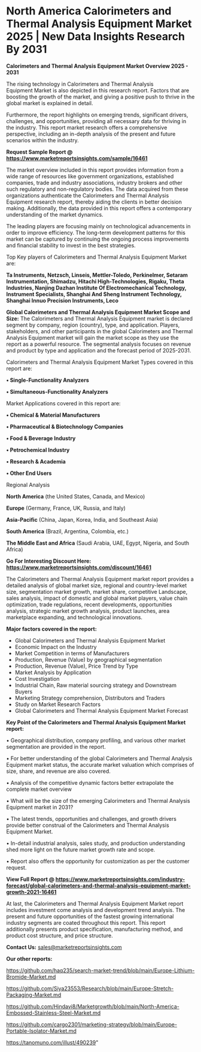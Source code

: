 # North America Calorimeters and Thermal Analysis Equipment Market 2025 | New Data Insights Research By 2031

<Strong> Calorimeters and Thermal Analysis Equipment Market Overview 2025 - 2031</strong>

The rising technology in Calorimeters and Thermal Analysis Equipment Market is also depicted in this research report. Factors that are boosting the growth of the market, and giving a positive push to thrive in the global market is explained in detail.

Furthermore, the report highlights on emerging trends, significant drivers, challenges, and opportunities, providing all necessary data for thriving in the industry. This report market research offers a comprehensive perspective, including an in-depth analysis of the present and future scenarios within the industry.

<strong>Request Sample Report @ <a href=https://www.marketreportsinsights.com/sample/16461>https://www.marketreportsinsights.com/sample/16461</a></strong>

The market overview included in this report provides information from a wide range of resources like government organizations, established companies, trade and industry associations, industry brokers and other such regulatory and non-regulatory bodies. The data acquired from these organizations authenticate the Calorimeters and Thermal Analysis Equipment research report, thereby aiding the clients in better decision making. Additionally, the data provided in this report offers a contemporary understanding of the market dynamics.

The leading players are focusing mainly on technological advancements in order to improve efficiency. The long-term development patterns for this market can be captured by continuing the ongoing process improvements and financial stability to invest in the best strategies.

Top Key players of Calorimeters and Thermal Analysis Equipment Market are:

<strong>Ta Instruments, Netzsch, Linseis, Mettler-Toledo, Perkinelmer, Setaram Instrumentation, Shimadzu, Hitachi High-Technologies, Rigaku, Theta Industries, Nanjing Dazhan Institute Of Electromechanical Technology, Instrument Specialists, Shanghai And Sheng Instrument Technology, Shanghai Innuo Precision Instruments, Leco</strong>

<strong><b>Global Calorimeters and Thermal Analysis Equipment Market Scope and Size:</b></strong>
The Calorimeters and Thermal Analysis Equipment market is declared segment by company, region (country), type, and application. Players, stakeholders, and other participants in the global Calorimeters and Thermal Analysis Equipment market will gain the market scope as they use the report as a powerful resource. The segmental analysis focuses on revenue and product by type and application and the forecast period of 2025-2031.

Calorimeters and Thermal Analysis Equipment Market Types covered in this report are:

<strong>• Single-Functionality Analyzers

• Simultaneous-Functionality Analyzers</strong>

Market Applications covered in this report are:

<strong>• Chemical & Material Manufacturers

• Pharmaceutical & Biotechnology Companies

• Food & Beverage Industry

• Petrochemical Industry

• Research & Academia

• Other End Users</strong> 

Regional Analysis

<strong>North America</strong> (the United States, Canada, and Mexico)

<strong>Europe</strong> (Germany, France, UK, Russia, and Italy)

<strong>Asia-Pacific</strong> (China, Japan, Korea, India, and Southeast Asia)

<strong>South America</strong> (Brazil, Argentina, Colombia, etc.)

<strong>The Middle East and Africa</strong> (Saudi Arabia, UAE, Egypt, Nigeria, and South Africa)

<strong>Go For Interesting Discount Here: <a href=https://www.marketreportsinsights.com/discount/16461>https://www.marketreportsinsights.com/discount/16461</a></strong>

The Calorimeters and Thermal Analysis Equipment market report provides a detailed analysis of global market size, regional and country-level market size, segmentation market growth, market share, competitive Landscape, sales analysis, impact of domestic and global market players, value chain optimization, trade regulations, recent developments, opportunities analysis, strategic market growth analysis, product launches, area marketplace expanding, and technological innovations.

<strong><b>Major factors covered in the report:</b></strong>
<ul>
  <li>Global Calorimeters and Thermal Analysis Equipment Market </li>
  <li>Economic Impact on the Industry</li>
  <li>Market Competition in terms of Manufacturers</li>
  <li>Production, Revenue (Value) by geographical segmentation</li>
  <li>Production, Revenue (Value), Price Trend by Type</li>
  <li>Market Analysis by Application</li>
  <li>Cost Investigation</li>
  <li>Industrial Chain, Raw material sourcing strategy and Downstream Buyers</li>
  <li>Marketing Strategy comprehension, Distributors and Traders</li>
  <li>Study on Market Research Factors</li>
  <li>Global Calorimeters and Thermal Analysis Equipment Market Forecast</li>
</ul>

<strong><b>Key Point of the Calorimeters and Thermal Analysis Equipment Market report:</b></strong>

• Geographical distribution, company profiling, and various other market segmentation are provided in the report.

• For better understanding of the global Calorimeters and Thermal Analysis Equipment market status, the accurate market valuation which comprises of size, share, and revenue are also covered.

• Analysis of the competitive dynamic factors better extrapolate the complete market overview

• What will be the size of the emerging Calorimeters and Thermal Analysis Equipment market in 2031?

• The latest trends, opportunities and challenges, and growth drivers provide better construal of the Calorimeters and Thermal Analysis Equipment Market.

• In-detail industrial analysis, sales study, and production understanding shed more light on the future market growth rate and scope.

• Report also offers the opportunity for customization as per the customer request.

<strong><b>View Full Report @ <a href=https://www.marketreportsinsights.com/industry-forecast/global-calorimeters-and-thermal-analysis-equipment-market-growth-2021-16461>https://www.marketreportsinsights.com/industry-forecast/global-calorimeters-and-thermal-analysis-equipment-market-growth-2021-16461</a></b></strong>


At last, the Calorimeters and Thermal Analysis Equipment Market report includes investment come analysis and development trend analysis. The present and future opportunities of the fastest growing international industry segments are coated throughout this report. This report additionally presents product specification, manufacturing method, and product cost structure, and price structure.

<strong>Contact Us:</strong>
sales@marketreportsinsights.com

<strong>Our other reports:</strong>

<a href=https://github.com/haq235/search-market-trend/blob/main/Europe-Lithium-Bromide-Market.md>https://github.com/haq235/search-market-trend/blob/main/Europe-Lithium-Bromide-Market.md</a>

<a href=https://github.com/Siya23553/Research/blob/main/Europe-Stretch-Packaging-Market.md>https://github.com/Siya23553/Research/blob/main/Europe-Stretch-Packaging-Market.md</a>

<a href=https://github.com/Hindavi8/Marketgrowth/blob/main/North-America-Embossed-Stainless-Steel-Market.md>https://github.com/Hindavi8/Marketgrowth/blob/main/North-America-Embossed-Stainless-Steel-Market.md</a>

<a href=https://github.com/cargo2301/marketing-strategy/blob/main/Europe-Portable-Isolator-Market.md>https://github.com/cargo2301/marketing-strategy/blob/main/Europe-Portable-Isolator-Market.md</a>

<a href=https://tanomuno.com/illust/490239>https://tanomuno.com/illust/490239</a>"
